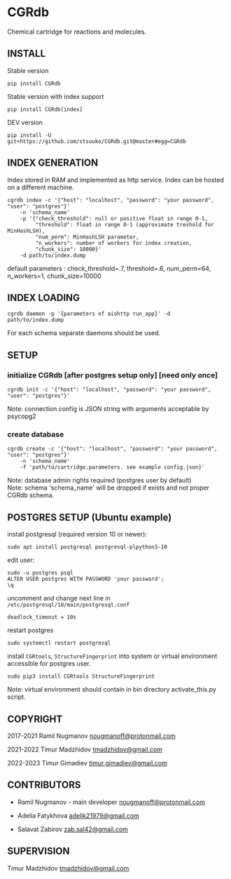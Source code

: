 CGRdb
=====

Chemical cartridge for reactions and molecules.

INSTALL
-------

Stable version

    pip install CGRdb

Stable version with index support

    pip install CGRdb[index]

DEV version

    pip install -U git+https://github.com/stsouko/CGRdb.git@master#egg=CGRdb

INDEX GENERATION
----------------

Index stored in RAM and implemented as http service. Index can be hosted on a different machine.

    cgrdb index -c '{"host": "localhost", "password": "your password", "user": "postgres"}'
        -n 'schema_name'
        -p '{"check_threshold": null or positive float in range 0-1,
             "threshold": float in range 0-1 (approximate treshold for MinHashLSH),
             "num_perm": MinHashLSH parameter,
             "n_workers": number of workers for index creation,
             "chunk_size": 10000}'
        -d path/to/index.dump

default parameters : check_threshold=.7, threshold=.6, num_perm=64, n_workers=1, chunk_size=10000

INDEX LOADING
-------------

    cgrdb daemon -p '{parameters of aiohttp run_app}' -d path/to/index.dump

For each schema separate daemons should be used.

SETUP
-----

### initialize CGRdb \[after postgres setup only\] \[need only once\]

    cgrdb init -c '{"host": "localhost", "password": "your password", "user": "postgres"}'

Note:  connection config is JSON string with arguments acceptable by psycopg2

### create database

    cgrdb create -c '{"host": "localhost", "password": "your password", "user": "postgres"}'
        -n 'schema_name'
        -f 'path/to/cartridge.parameters. see example config.json}'

Note: database admin rights required (postgres user by default)  
Note: schema 'schema_name' will be dropped if exists and not proper CGRdb schema.

POSTGRES SETUP (Ubuntu example)
-------------------------------

install  postgresql (required version 10 or newer):

    sudo apt install postgresql postgresql-plpython3-10

edit user: 

    sudo -u postgres psql
    ALTER USER postgres WITH PASSWORD 'your password';
    \q

uncomment and change next line in `/etc/postgresql/10/main/postgresql.conf`

    deadlock_timeout = 10s

restart postgres

    sudo systemctl restart postgresql

install `CGRtools`, `StructureFingerprint` into system or virtual environment accessible for postgres user.

    sudo pip3 install CGRtools StructureFingerprint

Note: virtual environment should contain in bin directory activate_this.py script.

COPYRIGHT
---------

2017-2021 Ramil Nugmanov
<nougmanoff@protonmail.com>

2021-2022 Timur Madzhidov
<tmadzhidov@gmail.com>

2022-2023 Timur Gimadiev
<timur.gimadiev@gmail.com>

CONTRIBUTORS
------------

* Ramil Nugmanov - main developer
  <nougmanoff@protonmail.com>
  
* Adelia Fatykhova <adelik21979@gmail.com>
  
* Salavat Zabirov 
<zab.sal42@gmail.com>

SUPERVISION
------------
  
Timur Madzhidov
<tmadzhidov@gmail.com>



